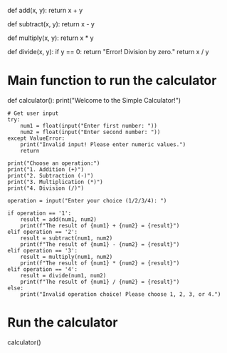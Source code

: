 def add(x, y):
    return x + y

def subtract(x, y):
    return x - y

def multiply(x, y):
    return x * y

def divide(x, y):
    if y == 0:
        return "Error! Division by zero."
    return x / y

# Main function to run the calculator
def calculator():
    print("Welcome to the Simple Calculator!")
    
    # Get user input
    try:
        num1 = float(input("Enter first number: "))
        num2 = float(input("Enter second number: "))
    except ValueError:
        print("Invalid input! Please enter numeric values.")
        return
    
    print("Choose an operation:")
    print("1. Addition (+)")
    print("2. Subtraction (-)")
    print("3. Multiplication (*)")
    print("4. Division (/)")

    operation = input("Enter your choice (1/2/3/4): ")

    if operation == '1':
        result = add(num1, num2)
        print(f"The result of {num1} + {num2} = {result}")
    elif operation == '2':
        result = subtract(num1, num2)
        print(f"The result of {num1} - {num2} = {result}")
    elif operation == '3':
        result = multiply(num1, num2)
        print(f"The result of {num1} * {num2} = {result}")
    elif operation == '4':
        result = divide(num1, num2)
        print(f"The result of {num1} / {num2} = {result}")
    else:
        print("Invalid operation choice! Please choose 1, 2, 3, or 4.")

# Run the calculator
calculator()
